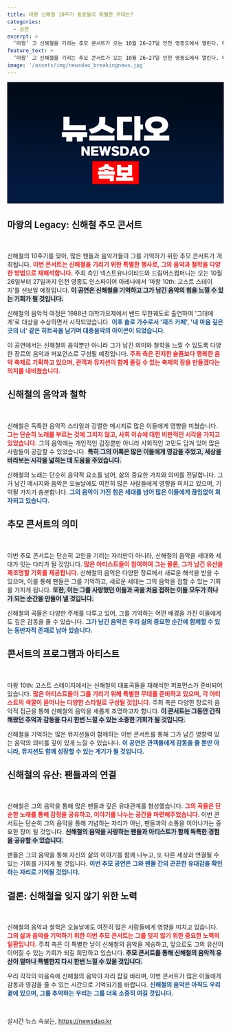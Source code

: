 ```yaml
---
title: 마왕 신해철 10주기 동료들의 특별한 무대는?
categories:
  - 공연
excerpt: >
  ‘마왕’ 고 신해철을 기리는 추모 콘서트가 오는 10월 26~27일 인천 영종도에서 열린다. 다양한 음악가들이 그의 음악과 철학을 재해석하며 즐거운 축제를 선보일 예정이다. 신해철의 유산을 함께 기억하고 느껴보는 특별한 시간이 될 것이다.
feature_text: >
  ‘마왕’ 고 신해철을 기리는 추모 콘서트가 오는 10월 26~27일 인천 영종도에서 열린다. 다양한 음악가들이 그의 음악과 철학을 재해석하며 즐거운 축제를 선보일 예정이다. 신해철의 유산을 함께 기억하고 느껴보는 특별한 시간이 될 것이다.
image: '/assets/img/newsdao_breakingnews.jpg'
---
```


<p><img src="/assets/img/newsdao_breakingnews.jpg" alt="koreaapp 속보" /></p>

<h2 data-ke-size="size26">마왕의 Legacy: 신해철 추모 콘서트</h2>

<p data-ke-size="size16">&nbsp;</p>

<p>신해철의 10주기를 맞아, 많은 팬들과 음악가들이 그를 기억하기 위한 추모 콘서트가 개최됩니다. <b><span style="color: #ee2323;">이번 콘서트는 신해철을 기리기 위한 특별한 행사로, 그의 음악과 철학을 다양한 방법으로 재해석합니다.</span></b> 주최 측인 넥스트유나이티드와 드림어스컴퍼니는 오는 10월 26일부터 27일까지 인천 영종도 인스파이어 아레나에서 ‘마왕 10th: 고스트 스테이지’를 선보일 예정입니다. <b><span style="background-color: #21538527;">이 공연은 신해철을 기억하고 그가 남긴 음악의 힘을 느낄 수 있는 기회가 될 것입니다.</span></b> </p>

<p>신해철의 음악적 여정은 1988년 대학가요제에서 밴드 무한궤도로 출연하여 '그대에게'로 대상을 수상하면서 시작되었습니다. <b><span style="color: #1a5490;">이후 솔로 가수로서 '재즈 카페', '내 마음 깊은 곳의 너' 같은 히트곡을 남기며 대중음악의 아이콘이 되었습니다.</span></b> </p>

<p>이 공연에서는 신해철의 음악뿐만 아니라 그가 남긴 의미와 철학을 느낄 수 있도록 다양한 장르의 음악과 퍼포먼스로 구성될 예정입니다. <b><span style="color: #ee2323;">주최 측은 진지한 슬픔보다 행복한 음악 축제로 기획하고 있으며, 관객과 뮤지션이 함께 즐길 수 있는 축제의 장을 만들겠다는 의지를 내비쳤습니다.</span></b></p>

<h2 data-ke-size="size26">신해철의 음악과 철학</h2>

<p data-ke-size="size16">&nbsp;</p>

<p>신해철은 독특한 음악적 스타일과 강렬한 메시지로 많은 이들에게 영향을 미쳤습니다. <b><span style="color: #ee2323;">그는 단순히 노래를 부르는 것에 그치지 않고, 사회 이슈에 대한 비판적인 시각을 가지고 있었습니다.</span></b> 그의 음악에는 개인적인 감정뿐만 아니라 사회적인 고민도 담겨 있어 많은 사람들이 공감할 수 있었습니다. <b><span style="background-color: #21538527;">특히 그의 어록은 많은 이들에게 영감을 주었고, 세상을 바라보는 시각을 넓히는 데 도움을 주었습니다.</span></b> </p>

<p>신해철의 노래는 단순히 음악적 요소를 넘어, 삶의 중요한 가치와 의미를 전달합니다. 그가 남긴 메시지와 음악은 오늘날에도 여전히 많은 사람들에게 영향을 미치고 있으며, 기억될 가치가 충분합니다. <b><span style="color: #1a5490;">그의 음악이 가진 힘은 세대를 넘어 많은 이들에게 끊임없이 회자되고 있습니다.</span></b> </p>

<h2 data-ke-size="size26">추모 콘서트의 의미</h2>

<p data-ke-size="size16">&nbsp;</p>

<p>이번 추모 콘서트는 단순히 고인을 기리는 자리만이 아니라, 신해철의 음악을 세대와 세대가 잇는 다리가 될 것입니다. <b><span style="color: #ee2323;">많은 아티스트들이 참여하여 그는 물론, 그가 남긴 유산을 재조명할 기회를 제공합니다.</span></b> 신해철의 음악은 다양한 장르에서 새로운 해석을 받을 수 있으며, 이를 통해 팬들은 그를 기억하고, 새로운 세대는 그의 음악을 접할 수 있는 기회를 가지게 됩니다. <b><span style="background-color: #21538527;">또한, 이는 그를 사랑했던 이들과 곡을 처음 접하는 이들 모두가 하나가 되는 순간을 만들어 낼 것입니다.</span></b> </p>

<p>신해철의 곡들은 다양한 주제를 다루고 있어, 그를 기억하는 어떤 배경을 가진 이들에게도 깊은 감동을 줄 수 있습니다. <b><span style="color: #1a5490;">그가 남긴 음악은 우리 삶의 중요한 순간에 함께할 수 있는 동반자적 존재로 남아 있습니다.</span></b> </p>

<h2 data-ke-size="size26">콘서트의 프로그램과 아티스트</h2>

<p data-ke-size="size16">&nbsp;</p>

<p>마왕 10th: 고스트 스테이지에서는 신해철의 대표곡들을 재해석한 퍼포먼스가 준비되어 있습니다. <b><span style="color: #ee2323;">많은 아티스트들이 그를 기리기 위해 특별한 무대를 준비하고 있으며, 각 아티스트의 색깔이 묻어나는 다양한 스타일로 구성될 것입니다.</span></b> 주최 측은 다양한 장르의 음악적 접근을 통해 신해철의 음악을 새롭게 조명하고자 합니다. <b><span style="background-color: #21538527;">이 콘서트는 그동안 간직해왔던 추억과 감동을 다시 한번 느낄 수 있는 소중한 기회가 될 것입니다.</span></b> </p>

<p>신해철을 기억하는 많은 뮤지션들이 함께하는 이번 콘서트를 통해 그가 남긴 영향력 있는 음악의 의미를 깊이 있게 느낄 수 있습니다. <b><span style="color: #1a5490;">이 공연은 관객들에게 감동을 줄 뿐만 아니라, 뮤지션도 함께 성장할 수 있는 계기가 될 것입니다.</span></b></p>

<h2 data-ke-size="size26">신해철의 유산: 팬들과의 연결</h2>

<p data-ke-size="size16">&nbsp;</p>

<p>신해철은 그의 음악을 통해 많은 팬들과 깊은 유대관계를 형성했습니다. <b><span style="color: #ee2323;">그의 곡들은 단순한 노래를 통해 감정을 공유하고, 이야기를 나누는 공간을 마련해주었습니다.</span></b> 이번 콘서트는 단순히 그의 음악을 통해 기념하는 자리가 아닌, 팬들과의 소통을 이어나가는 중요한 장이 될 것입니다. <b><span style="background-color: #21538527;">신해철의 음악을 사랑하는 팬들과 아티스트가 함께 독특한 경험을 공유할 수 있습니다.</span></b> </p>

<p>팬들은 그의 음악을 통해 자신의 삶의 이야기를 함께 나누고, 또 다른 세상과 연결될 수 있는 기회를 가지게 될 것입니다. <b><span style="color: #1a5490;">이번 추모 공연은 그와 팬들 간의 끈끈한 유대감을 확인하는 자리로 기억될 것입니다.</span></b>  </p>

<h2 data-ke-size="size26">결론: 신해철을 잊지 않기 위한 노력</h2>

<p data-ke-size="size16">&nbsp;</p>

<p>신해철의 음악과 철학은 오늘날에도 여전히 많은 사람들에게 영향을 미치고 있습니다. <b><span style="color: #ee2323;">그의 삶과 음악을 기억하기 위한 이번 추모 콘서트는 그를 잊지 않기 위한 중요한 노력의 일환입니다.</span></b> 주최 측은 이 특별한 날이 신해철의 음악을 계승하고, 앞으로도 그의 유산이 이어질 수 있는 기회가 되길 희망하고 있습니다. <b><span style="background-color: #21538527;">추모 콘서트를 통해 신해철의 음악적 유산이 얼마나 특별한지 다시 한번 느낄 수 있을 것입니다.</span></b> </p>

<p>우리 각각의 마음속에 신해철의 음악이 자리 잡길 바라며, 이번 콘서트가 많은 이들에게 감동과 영감을 줄 수 있는 시간으로 기억되기를 바랍니다. <b><span style="color: #1a5490;">신해철의 음악은 아직도 우리 곁에 있으며, 그를 추억하는 우리는 그를 더욱 소중히 여길 것입니다.</span></b> </p>

<p data-ke-size="size16">&nbsp;</p>
실시간 뉴스 속보는, <a href="https://newsdao.kr" rel="dofollow">https://newsdao.kr</a>


